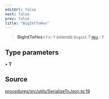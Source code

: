 ```yaml
---
editUrl: false
next: false
prev: false
title: "BigIntToHex"
---
```


> **BigIntToHex**\<`T`\>: `T` *extends* `bigint` ? [`Hex`](/reference/tevm/utils/type-aliases/hex/) : `T`

## Type parameters

• **T**

## Source

[procedures/src/utils/SerializeToJson.ts:19](https://github.com/evmts/tevm-monorepo/blob/main/packages/procedures/src/utils/SerializeToJson.ts#L19)
